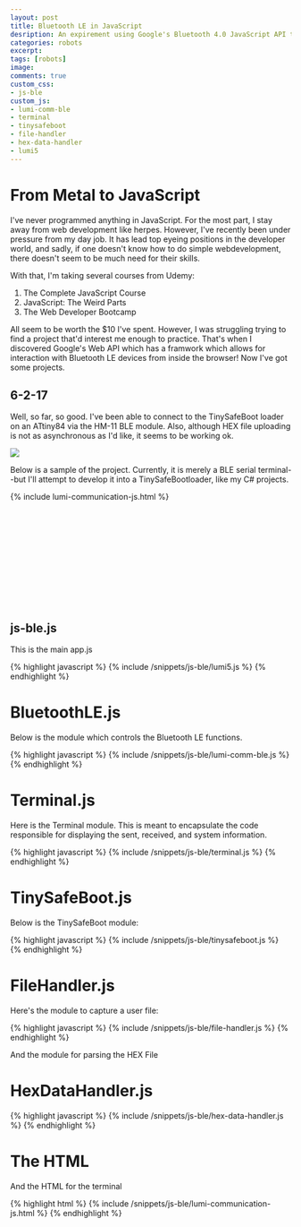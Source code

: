```yaml
---
layout: post
title: Bluetooth LE in JavaScript
desription: An expirement using Google's Bluetooth 4.0 JavaScript API to connect to the HM-10
categories: robots
excerpt:
tags: [robots]
image:
comments: true
custom_css: 
- js-ble
custom_js: 
- lumi-comm-ble
- terminal
- tinysafeboot
- file-handler
- hex-data-handler
- lumi5
---
```


# From Metal to JavaScript

I've never programmed anything in JavaScript.  For the most part, I stay away from web development like herpes.  However, I've recently been under pressure from my day job.  It has lead top eyeing positions in the developer world, and sadly, if one doesn't know how to do simple webdevelopment, there doesn't seem to be much need for their skills.

With that, I'm taking several courses from Udemy:

1. The Complete JavaScript Course
2. JavaScript: The Weird Parts
3. The Web Developer Bootcamp

All seem to be worth the $10 I've spent.  However, I was struggling trying to find a project that'd interest me enough to practice.  That's when I discovered Google's Web API which has a framwork which allows for interaction with Bluetooth LE devices from inside the browser!  Now I've got some projects.  

## 6-2-17
Well, so far, so good.  I've been able to connect to the TinySafeBoot loader on an ATtiny84 via the HM-11 BLE module.  Also, although HEX file uploading is not as asynchronous as I'd like, it seems to be working ok.

![](//images/lumi5_wip1.png)


Below is a sample of the project.  Currently, it is merely a BLE serial terminal--but I'll attempt to develop it into a TinySafeBootloader, like my C# projects.

{% include lumi-communication-js.html %}

<br>
<br>
<br>
<br>
<br>
<br>
<br>
<br>
<br>
<br>


## js-ble.js ## 

This is the main app.js

{% highlight javascript %}
    {% include /snippets/js-ble/lumi5.js %}
{% endhighlight %}


# BluetoothLE.js #
Below is the module which controls the Bluetooth LE functions.

{% highlight javascript %}
    {% include /snippets/js-ble/lumi-comm-ble.js %}
{% endhighlight %}

# Terminal.js #

Here is the Terminal module.  This is meant to encapsulate the code responsible for displaying the sent, received, and system information.

{% highlight javascript %}
    {% include /snippets/js-ble/terminal.js %}
{% endhighlight %}

# TinySafeBoot.js #
Below is the TinySafeBoot module:

{% highlight javascript %}
    {% include /snippets/js-ble/tinysafeboot.js %}
{% endhighlight %}

# FileHandler.js #
Here's the module to capture a user file:

{% highlight javascript %}
    {% include /snippets/js-ble/file-handler.js %}
{% endhighlight %}

And the module for parsing the HEX File

# HexDataHandler.js #
{% highlight javascript %}
    {% include /snippets/js-ble/hex-data-handler.js %}
{% endhighlight %}


# The HTML #
And the HTML for the terminal


{% highlight html %}
    {% include /snippets/js-ble/lumi-communication-js.html %}
{% endhighlight %}


